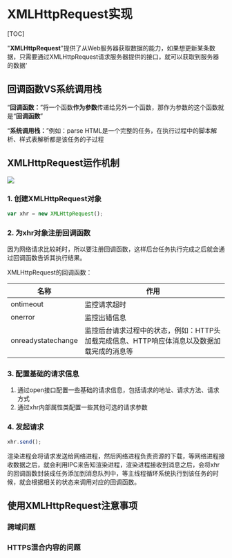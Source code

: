 # XMLHttpRequest实现

[TOC]

"**XMLHttpRequest**"提供了从Web服务器获取数据的能力，如果想更新某条数据，只需要通过XMLHttpRequest请求服务器提供的接口，就可以获取到服务器的数据‘

## 回调函数VS系统调用栈

“**回调函数：**”将一个函数**作为参数**传递给另外一个函数，那作为参数的这个函数就是“**回调函数**”

“**系统调用栈：**”例如：parse HTML是一个完整的任务，在执行过程中的脚本解析、样式表解析都是该任务的子过程

## XMLHttpRequest运作机制

![](I:\myFuture\桌面资料\面试\学习图片\XMLHttpRequest工作流程图.png)

### 1. 创建XMLHttpRequest对象

```js
var xhr = new XMLHttpRequest();
```

### 2. 为xhr对象注册回调函数

因为网络请求比较耗时，所以要注册回调函数，这样后台任务执行完成之后就会通过回调函数告诉其执行结果。

XMLHttpRequest的回调函数：

| 名称               | 作用                                                         |
| ------------------ | ------------------------------------------------------------ |
| ontimeout          | 监控请求超时                                                 |
| onerror            | 监控出错信息                                                 |
| onreadystatechange | 监控后台请求过程中的状态，例如：HTTP头加载完成信息、HTTP响应体消息以及数据加载完成的消息等 |

### 3. 配置基础的请求信息

1. 通过open接口配置一些基础的请求信息，包括请求的地址、请求方法、请求方式
2. 通过xhr内部属性类配置一些其他可选的请求参数

### 4. 发起请求

```js
xhr.send();
```

渲染进程会将请求发送给网络进程，然后网络进程负责资源的下载，等网络进程接收数据之后，就会利用IPC来告知渲染进程，渲染进程接收到消息之后，会将xhr的回调函数封装成任务添加到消息队列中，等主线程循环系统执行到该任务的时候，就会根据相关的状态来调用对应的回调函数。

## 使用XMLHttpRequest注意事项

### 跨域问题

### HTTPS混合内容的问题

